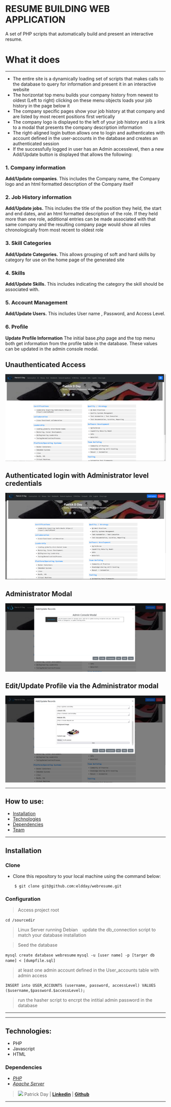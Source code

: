 # RESUME BUILDING WEB APPLICATION
A set of PHP scripts that automatically build and present an interactive resume.


# What it does

---
* The entire site is a dynamically loading set of scripts that makes calls to the database to query for information and present it in an interactive website
* The horizontat top menu builds your company history from newest to oldest (Left to right) clicking on these menu objects loads your job history in the page below it
* The company specific pages show your job history at that company and are listed by most recent positions first vertically 
* The company logo is displayed to the left of your job history and is a link to a modal that presents the company description information
* The right-aligned login button allows one to login and authenticates with account defined in the user-accounts in the database and creates an authenticated session 
* If the successfully logged in user has an Admin accesslevel, then a new Add/Update button is displayed that allows the following:

### 1. **Company information** 
**Add/Update companies**. This includes the Company name, the Company logo and an html formatted description of the Company itself

### 2. **Job History information** 
**Add/Update jobs.** This includes the title of the position they held, the start and end dates, and an html formatted description of the role. 
If they held more than one role, additional entries can be made associated with that same company and the resulting company page would show all roles chronologically from most recent to oldest role 

### 3. **Skill Categories** 
**Add/Update Categories.** This allows grouping of soft and hard skills by category for use on the home page of the generated site 

### 4. **Skills** 
**Add/Update Skills.** This includes indicating the category the skill should be associated with.

### 5. **Account Management** 
**Add/Update Users.** This includes User name , Password, and Access Level.
### 6. **Profile**
**Update Profile Information** The initial base.php page and the top menu both get information from the profile table in the database. These values can be updated in the admin console modal. 
 
## Unauthenticated Access 
 
![Unauthenticated view ](images/unauthenticated_login.png)

## Authenticated login with Administrator level credentials

![Authenticated view ](images/authenticated_login.png)

## Administrator Modal 
![Admin Modal](images/admin-modal.png)

## Edit/Update Profile via the Administrator modal
![Update Profile in Modal](images/profile-admin-modal.png)


---



## How to use:

- [Installation](#installation)
- [Technologies](#technologies)
- [Dependencies](#dependencies)
- [Team](#team)

---

## Installation
### Clone

- Clone this repository to your local machine using the command below:
```
	$ git clone git@github.com:eldday/webresume.git
```

### Configuration

> Access project root


``` cd /sourcedir  ```
> Linux Server running Debian
``` ``` 
> update the db_connection script to match your database installation
``` ```

> Seed the database 

``` mysql create database webresume ```
``` mysql -u [user name] -p [targer db name] < [dumpfile.sql] ```

> at least one admin account defined in the User_accounts table with admin access
```
INSERT into USER_ACCOUNTS (username, password, accessLevel) VALUES ($username,$password.$accessLevel);
```
> run the hasher script to encrpt the intitial admin password in the database


---

---
## Technologies:
- PHP
- Javascript
- HTML

### Dependencies
* *[PHP](https://www.php.net/downloads.php)*
* *[Apache Server](https://httpd.apache.org/)*


> ![](https://github.com/eldday/webresume/blob/main/images/DDAYLOGO.gif) Patrick Day  | <a href="https://www.linkedin.com/in/eldday/" target="_blank">**Linkedin**</a> | <a href="https://github.com/eldday" target="_blank">**Github**</a> 

---
